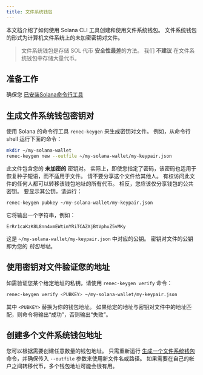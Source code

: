 ```yaml
---
title: 文件系统钱包
---
```


本文档介绍了如何使用 Solana CLI 工具创建和使用文件系统钱包。 文件系统钱包的形式为计算机文件系统上的未加密密钥对文件。

> 文件系统钱包是存储 SOL 代币 **安全性最差**的方法。 我们 **不建议** 在文件系统钱包中存储大量代币。

## 准备工作

确保您 [已安装Solana命令行工具](../cli/install-renec-cli-tools.md)

## 生成文件系统钱包密钥对

使用 Solana 的命令行工具 `renec-keygen` 来生成密钥对文件。 例如，从命令行 shell 运行下面的命令：

```bash
mkdir ~/my-solana-wallet
renec-keygen new --outfile ~/my-solana-wallet/my-keypair.json
```

此文件包含您的 **未加密的** 密钥对。 实际上，即使您指定了密码，该密码也适用于恢复种子短语，而不适用于文件。 请不要分享这个文件给其他人。 有权访问此文件的任何人都可以转移该钱包地址的所有代币。 相反，您应该仅分享钱包的公共密钥。 要显示其公钥，请运行：

```bash
renec-keygen pubkey ~/my-solana-wallet/my-keypair.json
```

它将输出一个字符串，例如：

```text
ErRr1caKzK8L8nn4xmEWtimYRiTCAZXjBtVphuZ5vMKy
```

这是 `~/my-solana-wallet/my-keypair.json` 中对应的公钥。 密钥对文件的公钥即为您的 _钱包地址_。

## 使用密钥对文件验证您的地址

如需验证您某个给定地址的私钥，请使用 `renec-keygen verify` 命令：

```bash
renec-keygen verify <PUBKEY> ~/my-solana-wallet/my-keypair.json
```

其中 `<PUBKEY>` 替换为你的钱包地址。 如果给定的地址与密钥对文件中的地址匹配，则命令将输出“成功”，否则输出“失败”。

## 创建多个文件系统钱包地址

您可以根据需要创建任意数量的钱包地址。 只需重新运行 [生成一个文件系统钱包](#generate-a-file-system-wallet-keypair) 命令，并确保传入 `--outfile` 参数来使用新文件名或路径。 如果需要在自己的帐户之间转移代币，多个钱包地址可能会很有用。
